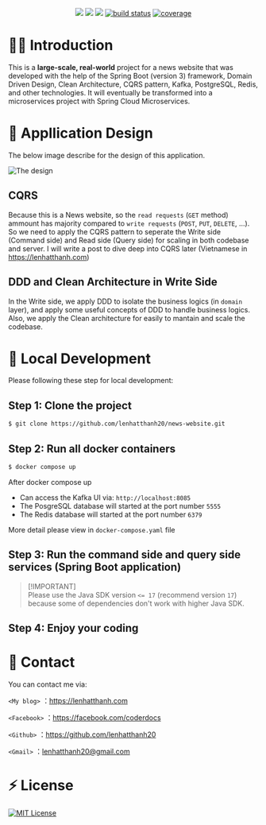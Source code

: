 <p align="center">
    <a href="https://github.com/lenhatthanh20/news-website/actions/workflows/unit-test.yaml" alt="Unit tests">
        <img src="https://github.com/lenhatthanh20/news-website/actions/workflows/unit-test.yaml/badge.svg?branch=main" /></a>
    <a href="https://github.com/lenhatthanh20/news-website/graphs/contributors" alt="Contributors">
        <img src="https://img.shields.io/github/contributors/lenhatthanh20/news-website" /></a>
    <a href="https://github.com/lenhatthanh20/news-website/pulse" alt="Activity">
        <img src="https://img.shields.io/github/commit-activity/m/lenhatthanh20/news-website" /></a>
    <a href="https://circleci.com/gh/lenhatthanh20/news-website/tree/master">
        <img src="https://img.shields.io/circleci/project/github/lenhatthanh20/news-website/master" alt="build status"></a>
    <a href="https://coveralls.io/github/lenhatthanh20/news-website">
        <img src="https://img.shields.io/coveralls/github/lenhatthanh20/news-website"
            alt="coverage"></a>
</p>

# 👩‍💻 Introduction

This is a **large-scale, real-world** project for a news website that was developed with the help of the Spring Boot (version 3) framework, Domain Driven Design, Clean Architecture, CQRS pattern, Kafka, PostgreSQL, Redis, and other technologies. It will eventually be transformed into a microservices project with Spring Cloud Microservices.

# 🧠 Appllication Design
The below image describe for the design of this application.

![The design](https://lenhatthanh.com/wp-content/uploads/2023/10/cqrs-ddd-clean-architecture.png)

## CQRS
Because this is a News website, so the `read requests` (`GET` method) ammount has majority compared to `write requests` (`POST`, `PUT`, `DELETE`, ...). 
So we need to apply the CQRS pattern to seperate the Write side (Command side) and Read side (Query side) for scaling in both codebase and server.
I will write a post to dive deep into CQRS later (Vietnamese in https://lenhatthanh.com)

## DDD and Clean Architecture in Write Side
In the Write side, we apply DDD to isolate the business logics (in `domain` layer), and apply some useful concepts of DDD to handle business logics.
Also, we apply the Clean architecture for easily to mantain and scale the codebase.

# 🚀 Local Development
Please following these step for local development:

## **Step 1**: Clone the project
```bash
$ git clone https://github.com/lenhatthanh20/news-website.git
```

## **Step 2**: Run all docker containers
```bash
$ docker compose up
```

After docker compose up
- Can access the Kafka UI via: `http://localhost:8085`
- The PosgreSQL database will started at the port number `5555`
- The Redis database will started at the port number `6379`

More detail please view in `docker-compose.yaml` file

## **Step 3**: Run the command side and query side services (Spring Boot application)
> [!IMPORTANT]\
> Please use the Java SDK version `<= 17` (recommend version `17`) because some of dependencies don't work with higher Java SDK.

## **Step 4**: Enjoy your coding

# 💬 Contact
You can contact me via:

`<My blog>` ：<https://lenhatthanh.com>

`<Facebook>` ：<https://facebook.com/coderdocs>

`<Github>` ：<https://github.com/lenhatthanh20>

`<Gmail>` ：lenhatthanh20@gmail.com

# ⚡️ License
[![MIT License](https://img.shields.io/badge/License-MIT-green.svg)](https://github.com/lenhatthanh20/news-website/blob/43cee8e88d4ab45948016725360c00666d428303/LICENSE)
